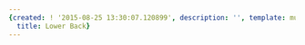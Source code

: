 ```yaml
---
{created: ! '2015-08-25 13:30:07.120899', description: '', template: muscle.html,
  title: Lower Back}
---
```

